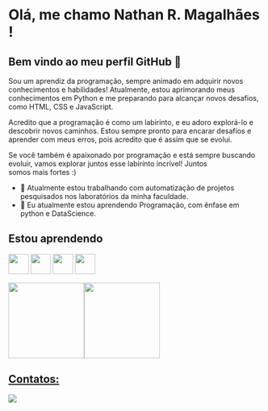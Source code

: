 # Olá, me chamo Nathan R. Magalhães ! 
## Bem vindo ao meu perfil GitHub 👋


Sou um aprendiz da programação, sempre animado em adquirir novos conhecimentos e habilidades! Atualmente, estou aprimorando meus conhecimentos em Python e me preparando para alcançar novos desafios, como HTML, CSS e JavaScript.

Acredito que a programação é como um labirinto, e eu adoro explorá-lo e descobrir novos caminhos. Estou sempre pronto para encarar desafios e aprender com meus erros, pois acredito que é assim que se evolui.

Se você também é apaixonado por programação e está sempre buscando evoluir, vamos explorar juntos esse labirinto incrível! Juntos somos mais fortes :)

- 🔭 Atualmente estou trabalhando com automatização de projetos pesquisados nos laboratórios da minha faculdade.
- 🌱 Eu atualmente estou aprendendo Programação, com ênfase em python e DataScience.


## Estou aprendendo
<img src="https://cdn.jsdelivr.net/gh/devicons/devicon/icons/javascript/javascript-original.svg" width="40" height="40"/> <img src="https://cdn.jsdelivr.net/gh/devicons/devicon/icons/html5/html5-original-wordmark.svg"  width="40" height="40" /> <img src="https://cdn.jsdelivr.net/gh/devicons/devicon/icons/css3/css3-original-wordmark.svg" width="40" height="40"/> <img src="https://cdn.jsdelivr.net/gh/devicons/devicon/icons/python/python-original-wordmark.svg" width="40" height="40"/> 
          
        
<div>
<a href="https://github.com/nrmagalhaes1">
<img height="150em" src="https://github-readme-stats.vercel.app/api?username=nrmagalhaes1&show_icons=true&theme=default&include_all_commits=true&count_private=true"/><img height="150em" src="https://github-readme-stats.vercel.app/api/top-langs/?username=nrmagalhaes1&layout=compact&langs_count=7&theme=default"/>
</div>        

## Contatos:
<div>
<a href="https://www.linkedin.com/in/nrmagalhaes" target="_blank"><img src="https://img.shields.io/badge/-LinkedIn-%230077B5?style=for-the-badge&logo=linkedin&logoColor=white" target="_blank"></a>   
</div>
          
          
          

